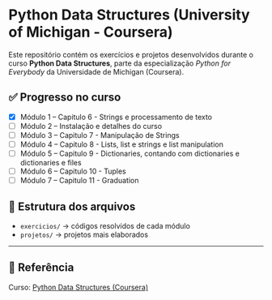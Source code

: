 # Python Data Structures (University of Michigan - Coursera)

Este repositório contém os exercícios e projetos desenvolvidos durante o curso **Python Data Structures**, parte da especialização *Python for Everybody* da Universidade de Michigan (Coursera).

## ✅ Progresso no curso
- [x] Módulo 1 – Capitulo 6 - Strings e processamento de texto
- [ ] Módulo 2 – Instalação e detalhes do curso
- [ ] Módulo 3 – Capitulo 7 - Manipulação de Strings
- [ ] Módulo 4 – Capitulo 8 - Lists, list e strings e list manipulation
- [ ] Módulo 5 – Capitulo 9 - Dictionaries, contando com dictionaries e dictionaries e files
- [ ] Módulo 6 – Capitulo 10 - Tuples
- [ ] Módulo 7 – Capitulo 11 - Graduation

## 📂 Estrutura dos arquivos
- `exercicios/` → códigos resolvidos de cada módulo
- `projetos/` → projetos mais elaborados

---

## 🔗 Referência
Curso: [Python Data Structures (Coursera)](https://www.coursera.org/learn/python-data)
